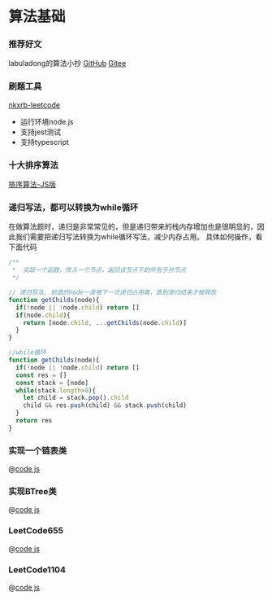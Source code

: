 # 算法基础

### 推荐好文
labuladong的算法小抄 [GitHub](https://labuladong.github.io/algo/)  [Gitee](https://labuladong.gitee.io/algo/)

### 刷题工具
[nkxrb-leetcode](https://github.com/nkxrb/leetcode)
- 运行环境node.js
- 支持jest测试
- 支持typescript

### 十大排序算法
[排序算法-JS版](https://blog.csdn.net/kw023781/article/details/118384290)

### 递归写法，都可以转换为while循环
在做算法题时，递归是非常常见的，但是递归带来的栈内存增加也是很明显的，因此我们需要把递归写法转换为while循环写法，减少内存占用。
具体如何操作，看下面代码
```js
/**
 *  实现一个函数，传入一个节点，返回该节点下的所有子孙节点
 */

// 递归写法, 前面的node一直被下一次递归占用着，直到递归结束才被释放
function getChilds(node){
  if(!node || !node.child) return []
  if(node.child){
    return [node.child, ...getChilds(node.child)]
  }
}

//while循环
function getChilds(node){
  if(!node || !node.child) return []
  const res = []
  const stack = [node]
  while(stack.length>0){
    let child = stack.pop().child
    child && res.push(child) && stack.push(child)
  }
  return res
}

```

### 实现一个链表类
@[code js](../../src/views/leetcode/listnode/ListNode.js)

### 实现BTree类
@[code js](../../src/views/leetcode/tree/BTree.js)

### LeetCode655
@[code js](../../src/views/leetcode/tree/leetcode655.js)

### LeetCode1104
@[code js](../../src/views/leetcode/tree/leetcode1104.js)